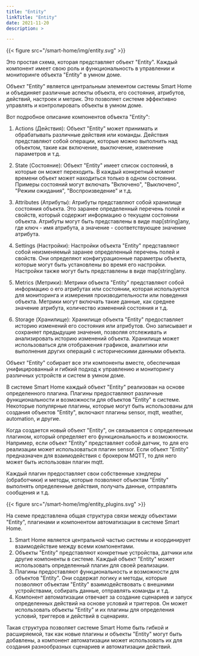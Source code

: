 ```yaml
---
title: "Entity"
linkTitle: "Entity"
date: 2021-11-20
description: >

---
```


{{< figure src="/smart-home/img/entity.svg" >}}

Это простая схема, которая представляет объект "Entity". 
Каждый компонент имеет свою роль и функциональность в управлении и мониторинге объекта "Entity" в умном доме.

Объект "Entity" является центральным элементом системы Smart Home и объединяет различные аспекты объекта, его состояния, 
атрибутов, действий, настроек и метрик. Это позволяет системе эффективно управлять и контролировать объекты в умном доме.

Вот подробное описание компонентов объекта "Entity":

1. Actions (Действия): Объект "Entity" может принимать и обрабатывать различные действия или команды. Действия представляют 
собой операции, которые можно выполнить над объектом, такие как включение, выключение, изменение параметров и т.д.

2. State (Состояние): Объект "Entity" имеет список состояний, в которые он может переходить. В каждый конкретный момент 
времени объект может находиться только в одном состоянии. Примеры состояний могут включать "Включено", "Выключено", 
"Режим ожидания", "Воспроизведение" и т.д.

3. Attributes (Атрибуты): Атрибуты представляют собой хранилище состояния объекта. Это заранее определенный перечень 
полей и свойств, который содержит информацию о текущем состоянии объекта. Атрибуты могут быть представлены в виде map[string]any, 
где ключ - имя атрибута, а значение - соответствующее значение атрибута.

4. Settings (Настройки): Настройки объекта "Entity" представляют собой неизменяемый заранее определенный перечень полей и свойств.
Они определяют конфигурационные параметры объекта, которые могут быть установлены во время его настройки. Настройки также могут 
быть представлены в виде map[string]any.

5. Metrics (Метрики): Метрики объекта "Entity" представляют собой информацию о его атрибутах или состоянии, которая используется 
для мониторинга и измерения производительности или поведения объекта. Метрики могут включать такие данные, как среднее значение 
атрибута, количество изменений состояния и т.д.

6. Storage (Хранилище): Хранилище объекта "Entity" предоставляет историю изменений его состояния или атрибутов. Оно записывает 
и сохраняет предыдущие значения, позволяя отслеживать и анализировать историю изменений объекта. Хранилище может использоваться 
для отображения графиков, аналитики или выполнения других операций с историческими данными объекта.

Объект "Entity" собирает все эти компоненты вместе, обеспечивая унифицированный и гибкий подход
к управлению и мониторингу различных устройств и систем в умном доме.

В системе Smart Home каждый объект "Entity" реализован на основе определенного плагина. Плагины предоставляют различные
функциональности и возможности для объектов "Entity" в системе. Некоторые популярные плагины, которые могут быть 
использованы для создания объектов "Entity", включают плагины sensor, mqtt, weather, automation, и другие.

Когда создается новый объект "Entity", он связывается с определенным плагином, который определяет его функциональность и
возможности. Например, если объект "Entity" представляет собой датчик, то для его реализации может использоваться плагин 
sensor. Если объект "Entity" предназначен для взаимодействия с брокером MQTT, то для него может быть использован плагин mqtt.

Каждый плагин предоставляет свои собственные хэндлеры (обработчики) и методы, которые позволяют объектам "Entity" выполнять 
определенные действия, получать данные, отправлять сообщения и т.д.

{{< figure src="/smart-home/img/entity_plugins.svg" >}}

На схеме представлена общая структура связи между объектами "Entity", плагинами и компонентом автоматизации в системе Smart Home.

1. Smart Home является центральной частью системы и координирует взаимодействие между всеми компонентами.
2. Объекты "Entity" представляют конкретные устройства, датчики или другие компоненты в системе. Каждый объект "Entity" может использовать определенный плагин для своей реализации.
3. Плагины предоставляют функциональность и возможности для объектов "Entity". Они содержат логику и методы, которые позволяют объектам "Entity" взаимодействовать с внешними устройствами, собирать данные, отправлять команды и т.д.
4. Компонент автоматизации отвечает за создание сценариев и запуск определенных действий на основе условий и триггеров. Он может использовать объекты "Entity" и их плагины для определения условий, триггеров и действий в сценариях.

Такая структура позволяет системе Smart Home быть гибкой и расширяемой, так как новые плагины и объекты "Entity" могут быть добавлены, 
а компонент автоматизации может использовать их для создания разнообразных сценариев и автоматизации действий.
